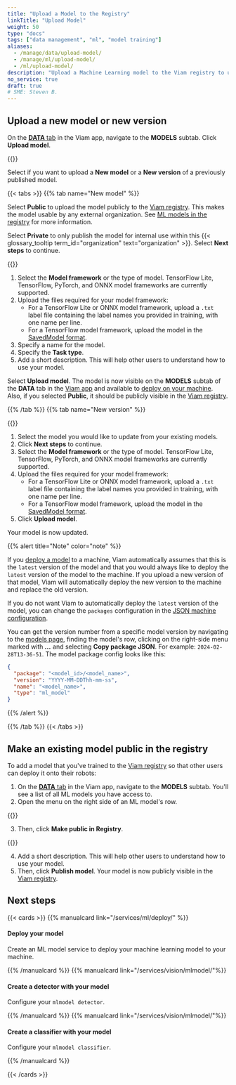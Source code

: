 ```yaml
---
title: "Upload a Model to the Registry"
linkTitle: "Upload Model"
weight: 50
type: "docs"
tags: ["data management", "ml", "model training"]
aliases:
  - /manage/data/upload-model/
  - /manage/ml/upload-model/
  - /ml/upload-model/
description: "Upload a Machine Learning model to the Viam registry to use it with the ML Model service."
no_service: true
draft: true
# SME: Steven B.
---
```


## Upload a new model or new version

On the [**DATA** tab](https://app.viam.com/data/view) in the Viam app, navigate to the **MODELS** subtab.
Click **Upload model**.

{{<imgproc src="/services/ml/add-new-model.png" resize="400x" alt="Upload model menu on the DATA tab of the Viam app.">}}

Select if you want to upload a **New model** or a **New version** of a previously published model.

{{< tabs >}}
{{% tab name="New model" %}}

Select **Public** to upload the model publicly to the [Viam registry](https://app.viam.com/registry).
This makes the model usable by any external organization.
See [ML models in the registry](/registry/#ml-models) for more information.

Select **Private** to only publish the model for internal use within this {{< glossary_tooltip term_id="organization" text="organization" >}}.
Select **Next steps** to continue.

{{<imgproc src="/services/ml/upload-model.png" resize="900x" alt="Upload model menu on the DATA tab of the Viam app." style="max-width: 600px">}}

1. Select the **Model framework** or the type of model.
   TensorFlow Lite, TensorFlow, PyTorch, and ONNX model frameworks are currently supported.
2. Upload the files required for your model framework:
   - For a TensorFlow Lite or ONNX model framework, upload a `.txt` label file containing the label names you provided in training, with one name per line.
   - For a TensorFlow model framework, upload the model in the [SavedModel format](https://github.com/tensorflow/tensorflow/blob/master/tensorflow/python/saved_model/README.md#the-savedmodel-format).
3. Specify a name for the model.
4. Specify the **Task type**.
5. Add a short description.
   This will help other users to understand how to use your model.

Select **Upload model**.
The model is now visible on the **MODELS** subtab of the **DATA** tab in the [Viam app](https://app.viam.com) and available to [deploy on your machine](/services/ml/deploy/).
Also, if you selected **Public**, it should be publicly visible in the [Viam registry](https://app.viam.com/registry).

{{% /tab %}}
{{% tab name="New version" %}}

{{<imgproc src="/services/ml/select-existing-model.png" resize="400x" alt="Select from your existing models.">}}

1. Select the model you would like to update from your existing models.
1. Click **Next steps** to continue.
1. Select the **Model framework** or the type of model.
   TensorFlow Lite, TensorFlow, PyTorch, and ONNX model frameworks are currently supported.
1. Upload the files required for your model framework:
   - For a TensorFlow Lite or ONNX model framework, upload a `.txt` label file containing the label names you provided in training, with one name per line.
   - For a TensorFlow model framework, upload the model in the [SavedModel format](https://github.com/tensorflow/tensorflow/blob/master/tensorflow/python/saved_model/README.md#the-savedmodel-format).
1. Click **Upload model**.

Your model is now updated.

{{% alert title="Note" color="note" %}}

If you [deploy a model](/services/ml/) to a machine, Viam automatically assumes that this is the `latest` version of the model and that you would always like to deploy the `latest` version of the model to the machine.
If you upload a new version of that model, Viam will automatically deploy the new version to the machine and replace the old version.

If you do not want Viam to automatically deploy the `latest` version of the model, you can change the `packages` configuration in the [JSON machine configuration](/configure/#the-configure-tab).

You can get the version number from a specific model version by navigating to the [models page](https://app.viam.com/data/models), finding the model's row, clicking on the right-side menu marked with **_..._** and selecting **Copy package JSON**. For example: `2024-02-28T13-36-51`.
The model package config looks like this:

```json
{
  "package": "<model_id>/<model_name>",
  "version": "YYYY-MM-DDThh-mm-ss",
  "name": "<model_name>",
  "type": "ml_model"
}
```

{{% /alert %}}

{{% /tab %}}
{{< /tabs >}}

## Make an existing model public in the registry

To add a model that you've trained to the [Viam registry](https://app.viam.com/registry) so that other users can deploy it onto their robots:

1. On the [**DATA** tab](https://app.viam.com/data/view) in the Viam app, navigate to the **MODELS** subtab.
   You'll see a list of all ML models you have access to.
2. Open the menu on the right side of an ML model's row.

{{<imgproc src="/services/ml/model-list.png" resize="1000x" alt="List of models displayed on MODELS subtab of DATA tab.">}}

3. Then, click **Make public in Registry**.

{{<imgproc src="/services/ml/publish-model.png" resize="600x" alt="Publish model to registry action card.">}}

4. Add a short description.
   This will help other users to understand how to use your model.
5. Then, click **Publish model**.
   Your model is now publicly visible in the [Viam registry](https://app.viam.com/registry).

## Next steps

{{< cards >}}
{{% manualcard link="/services/ml/deploy/" %}}

<h4>Deploy your model</h4>

Create an ML model service to deploy your machine learning model to your machine.

{{% /manualcard %}}
{{% manualcard link="/services/vision/mlmodel/"%}}

<h4>Create a detector with your model</h4>

Configure your `mlmodel detector`.

{{% /manualcard %}}
{{% manualcard link="/services/vision/mlmodel/"%}}

<h4>Create a classifier with your model</h4>

Configure your `mlmodel classifier`.

{{% /manualcard %}}

{{< /cards >}}
